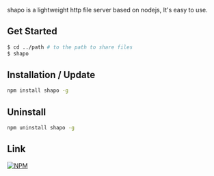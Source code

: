 shapo is a lightweight http file server based on nodejs, It's easy to use.

<!-- ![](https://img.shields.io/badge/style-for--the--badge-green.svg?longCache=true&style=for-the-badge) -->
## Get Started
```bash
$ cd ../path # to the path to share files
$ shapo
```
## Installation / Update


```bash
npm install shapo -g
```
## Uninstall

```bash
npm uninstall shapo -g
```

## Link

[![NPM](https://nodei.co/npm/shapo.png?mini=true)](https://nodei.co/npm/shapo/)
